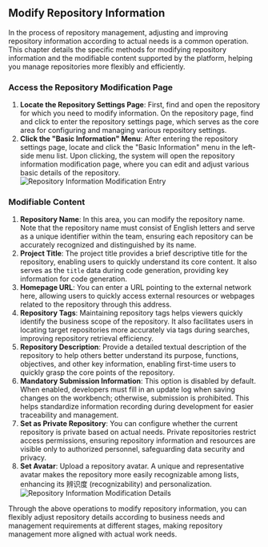 ## Modify Repository Information

In the process of repository management, adjusting and improving repository information according to actual needs is a common operation. This chapter details the specific methods for modifying repository information and the modifiable content supported by the platform, helping you manage repositories more flexibly and efficiently.

### Access the Repository Modification Page

1. **Locate the Repository Settings Page**: First, find and open the repository for which you need to modify information. On the repository page, find and click to enter the repository settings page, which serves as the core area for configuring and managing various repository settings.
2. **Click the "Basic Information" Menu**: After entering the repository settings page, locate and click the "Basic Information" menu in the left-side menu list. Upon clicking, the system will open the repository information modification page, where you can edit and adjust various basic details of the repository.  
   ![Repository Information Modification Entry](/portal/rep-base.png)

### Modifiable Content

1. **Repository Name**: In this area, you can modify the repository name. Note that the repository name must consist of English letters and serve as a unique identifier within the team, ensuring each repository can be accurately recognized and distinguished by its name.
2. **Project Title**: The project title provides a brief descriptive title for the repository, enabling users to quickly understand its core content. It also serves as the `title` data during code generation, providing key information for code generation.
3. **Homepage URL**: You can enter a URL pointing to the external network here, allowing users to quickly access external resources or webpages related to the repository through this address.
4. **Repository Tags**: Maintaining repository tags helps viewers quickly identify the business scope of the repository. It also facilitates users in locating target repositories more accurately via tags during searches, improving repository retrieval efficiency.
5. **Repository Description**: Provide a detailed textual description of the repository to help others better understand its purpose, functions, objectives, and other key information, enabling first-time users to quickly grasp the core points of the repository.
6. **Mandatory Submission Information**: This option is disabled by default. When enabled, developers must fill in an update log when saving changes on the workbench; otherwise, submission is prohibited. This helps standardize information recording during development for easier traceability and management.
7. **Set as Private Repository**: You can configure whether the current repository is private based on actual needs. Private repositories restrict access permissions, ensuring repository information and resources are visible only to authorized personnel, safeguarding data security and privacy.
8. **Set Avatar**: Upload a repository avatar. A unique and representative avatar makes the repository more easily recognizable among lists, enhancing its 辨识度 (recognizability) and personalization.  
   ![Repository Information Modification Details](/portal/rep-base1.png)

Through the above operations to modify repository information, you can flexibly adjust repository details according to business needs and management requirements at different stages, making repository management more aligned with actual work needs.
